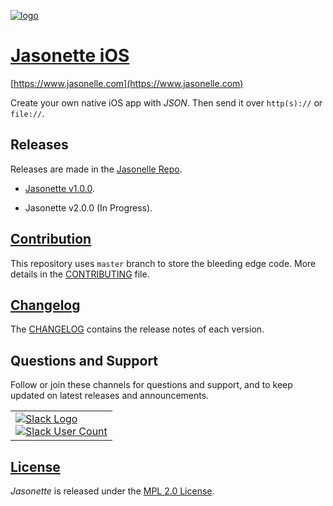 [![logo](https://user-images.githubusercontent.com/292738/59071387-61da3480-888c-11e9-9d77-d495852231e7.png)](http://www.jasonelle.com)

# [Jasonette iOS](https://www.jasonelle.com)

[https://www.jasonelle.com](https://www.jasonelle.com)

Create your own native iOS app with *JSON*. Then send it over `http(s)://` or `file://`.

## Releases

Releases are made in the [Jasonelle Repo](https://github.com/jasonelle/jasonelle/releases).

- [Jasonette v1.0.0](https://github.com/jasonelle/jasonelle/releases/tag/v1.0).

- Jasonette v2.0.0 (In Progress).

## [Contribution](CONTRIBUTING.md)

This repository uses `master` branch to store the bleeding
edge code. More details in the [CONTRIBUTING](CONTRIBUTING.md) file.

## [Changelog](CHANGELOG.md)

The [CHANGELOG](CHANGELOG.md) contains the release notes
of each version.


## Questions and Support

Follow or join these channels for questions and support, and to keep updated on latest releases and announcements.

<table class="equalwidth follow">
<tr>
<td>

<a href="https://jasonette.now.sh">

<img src="https://user-images.githubusercontent.com/292738/59078494-65ca7e80-88ad-11e9-8c87-4f3fa002bbb9.png" alt="Slack Logo">

<br>

<img src="https://jasonette.now.sh/badge.svg" alt="Slack User Count">

</a>
</td>
</tr>
</table>


## [License](LICENSE)

*Jasonette* is released under the [MPL 2.0 License](https://opensource.org/licenses/MPL-2.0).
